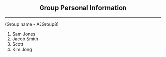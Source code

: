 ## <center> Group Personal Information </center>
***
(Group name - A2Group8)

1. Sam Jones
2. Jacob Smith
3. Scott 
4. Kim Jong
